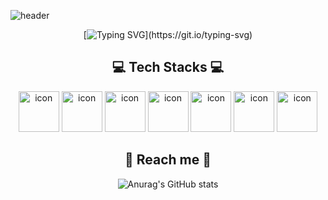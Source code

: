
![header](https://capsule-render.vercel.app/api?type=waving&color=b19cdb&height=250&section=header&text=Justkod!&fontSize=90&animation=twinkling&fontColor=2E2E2E)

<div align="center">

[![Typing SVG](https://readme-typing-svg.herokuapp.com?font=Square+Peg&size=33&duration=5000&color=9D6EF7&center=true&vCenter=true&width=550&height=80&lines=Hi+there%F0%9F%91%8B%2C+welcom+to+my+GitHub!!+;)](https://git.io/typing-svg)
<div align=center>

## 💻 Tech Stacks 💻
<p align="center">
<img src="https://techstack-generator.vercel.app/js-icon.svg" alt="icon" width="65" height="65" />
<img src="https://techstack-generator.vercel.app/ts-icon.svg" alt="icon" width="65" height="65" />
<img src="https://techstack-generator.vercel.app/graphql-icon.svg" alt="icon" width="65" height="65" />
<img src="https://techstack-generator.vercel.app/restapi-icon.svg" alt="icon" width="65" height="65" />
<img src="https://techstack-generator.vercel.app/docker-icon.svg" alt="icon" width="65" height="65" />
<img src="https://techstack-generator.vercel.app/mysql-icon.svg" alt="icon" width="65" height="65" />
<img src="https://techstack-generator.vercel.app/github-icon.svg" alt="icon" width="65" height="65" />

</p>
  
## 💌 Reach me 💌


![Anurag's GitHub stats](https://github-readme-stats.vercel.app/api?username=justkod&show_icons=true&theme=radical)

